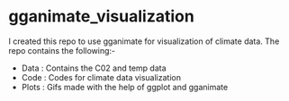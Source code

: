 # gganimate_visualization

I created this repo to use gganimate for visualization of climate data. The repo contains the following:-
* Data : Contains the C02 and temp data
* Code : Codes for climate data visualization
* Plots : Gifs made with the help of ggplot and gganimate